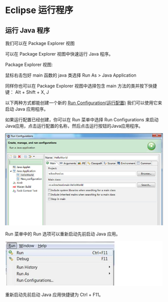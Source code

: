 # Eclipse 运行程序


## 运行 Java 程序

我们可以在 Package Explorer 视图

可以在 Package Explorer 视图中快速运行 Java 程序。

Package Explorer 视图:

鼠标右击包好 main 函数的 java 类选择 Run As > Java Application

同样你也可以在 Package Explorer 视图中选择包含 main 方法的类并按下快捷键： Alt + Shift + X, J

以下两种方式都能创建一个新的 [ Run Configuration(运行配置)](eclipse-run-configuration.md) 我们可以使用它来启动 Java 应用程序。

如果运行配置已经创建，你可以在 Run 菜单中选择 Run Configurations 来启动 Java应用，点击运行配置的名称，然后点击运行按钮的Java应用程序。

![](images/eclipse-running-program/run1.jpg) 

Run 菜单中的 Run 选项可以重新启动先前启动 Java 应用。

![](images/eclipse-running-program/run_program_2.jpg) 

重新启动先前启动 Java 应用快捷键为 Ctrl + F11。